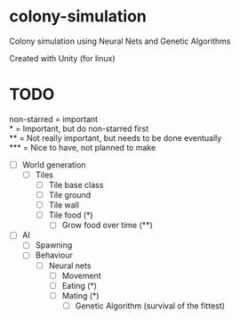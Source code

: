 # colony-simulation
Colony simulation using Neural Nets and Genetic Algorithms

Created with Unity (for linux)

# TODO

non-starred = important<br>
\*           = Important, but do non-starred first<br>
**          = Not really important, but needs to be done eventually<br>
***         = Nice to have, not planned to make

- [ ] World generation
    - [ ] Tiles
        - [ ] Tile base class
        - [ ] Tile ground
        - [ ] Tile wall
        - [ ] Tile food (*)
            - [ ] Grow food over time (**)
- [ ] AI
    - [ ] Spawning  
    - [ ] Behaviour
        - [ ] Neural nets
            - [ ] Movement
            - [ ] Eating (*)
            - [ ] Mating (*)
                - [ ] Genetic Algorithm (survival of the fittest)
